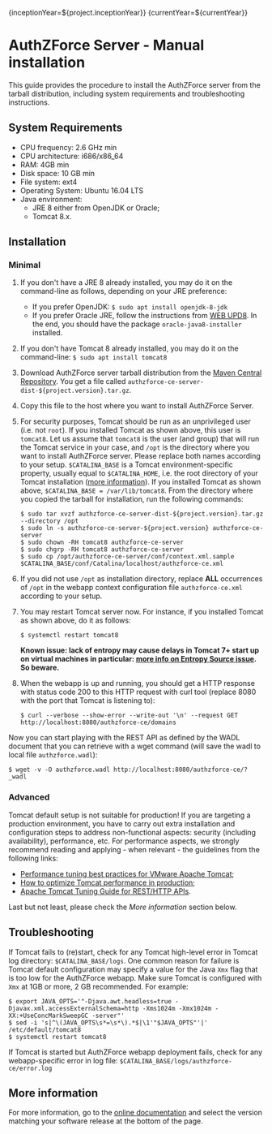{inceptionYear=${project.inceptionYear}}
{currentYear=${currentYear}}
# AuthZForce Server - Manual installation

This guide provides the procedure to install the AuthZForce server from the tarball distribution, including system requirements and troubleshooting instructions. 

## System Requirements
* CPU frequency: 2.6 GHz min
* CPU architecture: i686/x86_64
* RAM: 4GB min
* Disk space: 10 GB min
* File system: ext4
* Operating System: Ubuntu 16.04 LTS 
* Java environment: 
    * JRE 8 either from OpenJDK or Oracle; 
    * Tomcat 8.x.

## Installation
### Minimal
1. If you don't have a JRE 8 already installed, you may do it on the command-line as follows, depending on your JRE preference:
    * If you prefer OpenJDK: `$ sudo apt install openjdk-8-jdk`
    * If you prefer Oracle JRE, follow the instructions from [WEB UPD8](http://www.webupd8.org/2012/09/install-oracle-java-8-in-ubuntu-via-ppa.html). In the end, you should have the package `oracle-java8-installer` installed.
1. If you don't have Tomcat 8 already installed, you may do it on the command-line: `$ sudo apt install tomcat8`
1. Download AuthZForce server tarball distribution from the [Maven Central Repository](http://repo1.maven.org/maven2/org/ow2/authzforce/authzforce-ce-server-dist/${project.version}/authzforce-ce-server-dist-${project.version}.tar.gz). You get a file called ``authzforce-ce-server-dist-${project.version}.tar.gz``.
1. Copy this file to the host where you want to install AuthZForce Server.
1. For security purposes, Tomcat should be run as an unprivileged user (i.e. not `root`). If you installed Tomcat as shown above, this user is `tomcat8`. Let us assume that `tomcat8` is the user (and group) that will run the Tomcat service in your case, and `/opt` is the directory where you want to install AuthZForce server. Please replace both names according to your setup. `$CATALINA_BASE` is a Tomcat environment-specific property, usually equal to `$CATALINA_HOME`, i.e. the root directory of your Tomcat installation ([more information](https://tomcat.apache.org/tomcat-8.0-doc/introduction.html)). If you installed Tomcat as shown above, `$CATALINA_BASE = /var/lib/tomcat8`. From the directory where you copied the tarball for installation, run the following commands:  

    ```shell
    $ sudo tar xvzf authzforce-ce-server-dist-${project.version}.tar.gz --directory /opt
    $ sudo ln -s authzforce-ce-server-${project.version} authzforce-ce-server
    $ sudo chown -RH tomcat8 authzforce-ce-server
    $ sudo chgrp -RH tomcat8 authzforce-ce-server
    $ sudo cp /opt/authzforce-ce-server/conf/context.xml.sample $CATALINA_BASE/conf/Catalina/localhost/authzforce-ce.xml
    ```
1. If you did not use `/opt` as installation directory, replace **ALL** occurrences of `/opt` in the webapp context configuration file `authzforce-ce.xml` according to your setup.
1. You may restart Tomcat server now. For instance, if you installed Tomcat as shown above, do it as follows:

    ```shell
    $ systemctl restart tomcat8
    ```

    **Known issue: lack of entropy may cause delays in Tomcat 7+ start up on virtual machines in particular: [more info on Entropy Source issue](https://wiki.apache.org/tomcat/HowTo/FasterStartUp#Entropy_Source). So beware.**

1. When the webapp is up and running, you should get a HTTP response with status code 200 to this HTTP request with curl tool (replace 8080 with the port that Tomcat is listening to):
    
    ```shell
    $ curl --verbose --show-error --write-out '\n' --request GET http://localhost:8080/authzforce-ce/domains
    ```
    
Now you can start playing with the REST API as defined by the WADL document that you can retrieve with a wget command (will save the wadl to local file `authzforce.wadl`):

```shell
$ wget -v -O authzforce.wadl http://localhost:8080/authzforce-ce/?_wadl
```

### Advanced 
Tomcat default setup is not suitable for production! If you are targeting a production environment, you have to carry out extra installation and configuration steps to address non-functional aspects: security (including availability), performance, etc. For performance aspects, we strongly recommend reading and applying - when relevant - the guidelines from the following links:

- [Performance tuning best practices for VMware Apache Tomcat](http://kb.vmware.com/kb/2013486);
- [How to optimize Tomcat performance in production](http://www.genericarticles.com/mediawiki/index.php?title=How_to_optimize_tomcat_performance_in_production);
- [Apache Tomcat Tuning Guide for REST/HTTP APIs](https://javamaster.wordpress.com/2013/03/13/apache-tomcat-tuning-guide/).

Last but not least, please check the *More information* section below.

## Troubleshooting
If Tomcat fails to (re)start, check for any Tomcat high-level error in Tomcat log directory: `$CATALINA_BASE/logs`.
One common reason for failure is Tomcat default configuration may specify a value for the Java `Xmx` flag that is too low for the AuthZForce webapp. Make sure Tomcat is configured with `Xmx` at 1GB or more, 2 GB recommended. For example:

```shell
$ export JAVA_OPTS='"-Djava.awt.headless=true -Djavax.xml.accessExternalSchema=http -Xms1024m -Xmx1024m -XX:+UseConcMarkSweepGC -server"'
$ sed -i 's|^\(JAVA_OPTS\s*=\s*\).*$|\1'"$JAVA_OPTS"'|' /etc/default/tomcat8
$ systemctl restart tomcat8
```

If Tomcat is started but AuthZForce webapp deployment fails, check for any webapp-specific error in log file: `$CATALINA_BASE/logs/authzforce-ce/error.log`

## More information
For more information, go to the [online documentation](http://authzforce-ce-fiware.readthedocs.io/en/) and select the version matching your software release at the bottom of the page.
